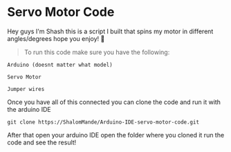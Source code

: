 # Servo Motor Code

Hey guys I'm Shash this is a script I built that spins my motor in different angles/degrees hope you enjoy! :wrench:

> To run this code make sure you have the following:

```
Arduino (doesnt matter what model)
```

```
Servo Motor
```

```
Jumper wires
```
Once you have all of this connected you can clone the code and run it with the arduino IDE 

```
git clone https://ShalomMande/Arduino-IDE-servo-motor-code.git
```

After that open your arduino IDE open the folder where you cloned it run the code and see the result!
